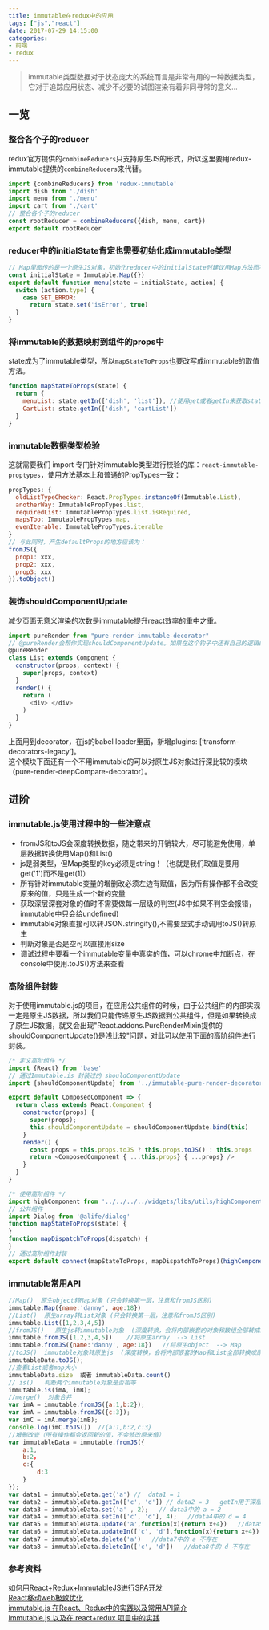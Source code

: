 ```yaml
---
title: immutable在redux中的应用
tags: ["js","react"]
date: 2017-07-29 14:15:00
categories:
- 前端
- redux
---
```

> immutable类型数据对于状态庞大的系统而言是非常有用的一种数据类型，它对于追踪应用状态、减少不必要的试图渲染有着非同寻常的意义...

<!-- more -->
## 一览
### 整合各个子的reducer
redux官方提供的`combineReducers`只支持原生JS的形式，所以这里要用redux-immutable提供的`combineReducers`来代替。  
```js
import {combineReducers} from 'redux-immutable'
import dish from './dish'
import menu from './menu'
import cart from './cart'
// 整合各个子的reducer
const rootReducer = combineReducers({dish, menu, cart})
export default rootReducer
```

### reducer中的initialState肯定也需要初始化成immutable类型
```js
// Map里面传的是一个原生JS对象，初始化reducer中的initialState时建议用Map方法而不是fromJS方法，效率更高
const initialState = Immutable.Map({})
export default function menu(state = initialState, action) {
  switch (action.type) {
    case SET_ERROR:
      return state.set('isError', true)
  }
}
```

### 将immutable的数据映射到组件的props中
state成为了immutable类型，所以`mapStateToProps`也要改写成immutable的取值方法。  
```js
function mapStateToProps(state) {
  return {
    menuList: state.getIn(['dish', 'list']), //使用get或者getIn来获取state中的变量
    CartList: state.getIn(['dish', 'cartList'])
  }
}
```

### immutable数据类型检验
这就需要我们 import 专门针对immutable类型进行校验的库：`react-immutable-proptypes`，使用方法基本上和普通的PropTypes一致：  
```js
propTypes: {
  oldListTypeChecker: React.PropTypes.instanceOf(Immutable.List),
  anotherWay: ImmutablePropTypes.list,
  requiredList: ImmutablePropTypes.list.isRequired,
  mapsToo: ImmutablePropTypes.map,
  evenIterable: ImmutablePropTypes.iterable
}
// 与此同时，产生defaultProps的地方应该为：
fromJS({
  prop1: xxx,
  prop2: xxx,
  prop3: xxx
}).toObject()
```

### 装饰shouldComponentUpdate
减少页面无意义渲染的次数是immutable提升react效率的重中之重。  
```js
import pureRender from "pure-render-immutable-decorator"
// @pureRender会帮你实现shouldComponentUpdate。如果在这个钩子中还有自己的逻辑的话，请参看官方文档
@pureRender
class List extends Component {
  constructor(props, context) {
    super(props, context)
  }
  render() {
    return (
      <div> </div>
    )
  }
}
```
上面用到decorator，在js的babel loader里面，新增plugins: [‘transform-decorators-legacy’]。  
这个模块下面还有一个不用immutable的可以对原生JS对象进行深比较的模块（pure-render-deepCompare-decorator）。  

## 进阶
### immutable.js使用过程中的一些注意点
- fromJS和toJS会深度转换数据，随之带来的开销较大，尽可能避免使用，单层数据转换使用Map()和List()
- js是弱类型，但Map类型的key必须是string！（也就是我们取值是要用get('1')而不是get(1)）
- 所有针对immutable变量的增删改必须左边有赋值，因为所有操作都不会改变原来的值，只是生成一个新的变量
- 获取深层深套对象的值时不需要做每一层级的判空(JS中如果不判空会报错，immutable中只会给undefined)
- immutable对象直接可以转JSON.stringify(),不需要显式手动调用toJS()转原生
- 判断对象是否是空可以直接用size
- 调试过程中要看一个immutable变量中真实的值，可以chrome中加断点，在console中使用.toJS()方法来查看  

### 高阶组件封装
对于使用immutable.js的项目，在应用公共组件的时候，由于公共组件的内部实现一定是原生JS数据，所以我们只能传递原生JS数据到公共组件，但是如果转换成了原生JS数据，就又会出现"React.addons.PureRenderMixin提供的shouldComponentUpdate()是浅比较"问题，对此可以使用下面的高阶组件进行封装。  
```js
/* 定义高阶组件 */
import {React} from 'base'
// 通过Immutable.is 封装过的 shouldComponentUpdate
import {shouldComponentUpdate} from '../immutable-pure-render-decorator'

export default ComposedComponent => {
  return class extends React.Component {
    constructor(props) {
      super(props);
      this.shouldComponentUpdate = shouldComponentUpdate.bind(this)
    }
    render() {
      const props = this.props.toJS ? this.props.toJS() : this.props
      return <ComposedComponent { ...this.props} { ...props} />
    }
  }
}

/* 使用高阶组件 */
import highComponent from '../../../../widgets/libs/utils/highComponent'
// 公共组件
import Dialog from '@alife/dialog'
function mapStateToProps(state) {
}
function mapDispatchToProps(dispatch) {
}
// 通过高阶组件封装
export default connect(mapStateToProps, mapDispatchToProps)(highComponent(Dialog))
```

### immutable常用API
```js
//Map()  原生object转Map对象 (只会转换第一层，注意和fromJS区别)
immutable.Map({name:'danny', age:18})
//List()  原生array转List对象 (只会转换第一层，注意和fromJS区别)
immutable.List([1,2,3,4,5])
//fromJS()   原生js转immutable对象  (深度转换，会将内部嵌套的对象和数组全部转成immutable)
immutable.fromJS([1,2,3,4,5])    //将原生array  --> List
immutable.fromJS({name:'danny', age:18})   //将原生object  --> Map
//toJS()  immutable对象转原生js  (深度转换，会将内部嵌套的Map和List全部转换成原生js)
immutableData.toJS();
//查看List或者map大小  
immutableData.size  或者 immutableData.count()
// is()   判断两个immutable对象是否相等
immutable.is(imA, imB);
//merge()  对象合并
var imA = immutable.fromJS({a:1,b:2});
var imA = immutable.fromJS({c:3});
var imC = imA.merge(imB);
console.log(imC.toJS())  //{a:1,b:2,c:3}
//增删改查（所有操作都会返回新的值，不会修改原来值）
var immutableData = immutable.fromJS({
    a:1,
    b:2，
    c:{
        d:3
    }
});
var data1 = immutableData.get('a') //  data1 = 1  
var data2 = immutableData.getIn(['c', 'd']) // data2 = 3   getIn用于深层结构访问
var data3 = immutableData.set('a' , 2);   // data3中的 a = 2
var data4 = immutableData.setIn(['c', 'd'], 4);   //data4中的 d = 4
var data5 = immutableData.update('a',function(x){return x+4})   //data5中的 a = 5
var data6 = immutableData.updateIn(['c', 'd'],function(x){return x+4})   //data6中的 d = 7
var data7 = immutableData.delete('a')   //data7中的 a 不存在
var data8 = immutableData.deleteIn(['c', 'd'])   //data8中的 d 不存在
```

### 参考资料
[如何用React+Redux+ImmutableJS进行SPA开发](http://yunlaiwu.github.io/blog/2016/12/01/react+redux+immutablejs/)  
[React移动web极致优化](https://github.com/lcxfs1991/blog/issues/8)  
[immutable.js 在React、Redux中的实践以及常用API简介](https://yq.aliyun.com/articles/69516#)  
[Immutable.js 以及在 react+redux 项目中的实践](http://blog.csdn.net/sinat_17775997/article/details/73603797)  
